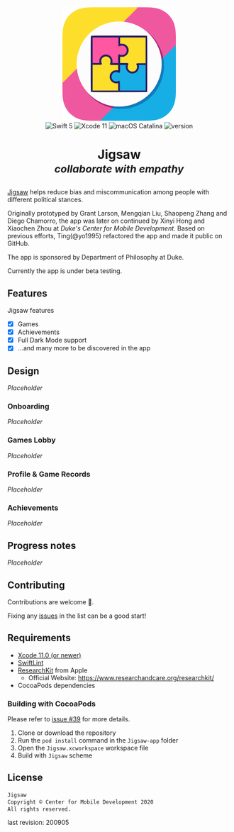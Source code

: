 <div align="center">
   <img width="256" src="logo.png" alt="Jigsaw Logo">
</div>

<div align="center">
    <img src="https://img.shields.io/badge/Swift-5.3-orange.svg?style=flat" alt="Swift 5">
    <img src="https://img.shields.io/badge/Xcode-11.7-blue.svg?style=flat" alt="Xcode 11">
    <img src="https://img.shields.io/badge/macOS-10.15.6-green.svg?style=flat" alt="macOS Catalina">
    <img src="https://img.shields.io/badge/version-1.0%20build%201-blue.svg?style=flat" alt="version">
</div>

<div align="center">
    <h1>Jigsaw<br><i><sup>collaborate with empathy</sup></i></h1>
</div>

[Jigsaw](https://gitlab.oit.duke.edu/MobileCenter/jigsaw) helps reduce bias and miscommunication among people with different political stances.

Originally prototyped by Grant Larson, Mengqian Liu, Shaopeng Zhang and Diego Chamorro, the app was later on continued by Xinyi Hong and Xiaochen Zhou at *Duke's Center for Mobile Development*. Based on previous efforts, Ting(@yo1995) refactored the app and made it public on GitHub. 

The app is sponsored by Department of Philosophy at Duke.

Currently the app is under beta testing.

## Features

Jigsaw features

* [x] Games
* [x] Achievements
* [x] Full Dark Mode support
* [x] ...and many more to be discovered in the app

## Design

*Placeholder*

### Onboarding

*Placeholder*

### Games Lobby

*Placeholder*

### Profile & Game Records

*Placeholder*

### Achievements

*Placeholder*

## Progress notes

*Placeholder*

## Contributing

Contributions are welcome 🙌.

Fixing any [issues](https://github.com/DukeMobileDevCenter/Jigsaw/issues) in the list can be a good start!

## Requirements

* [Xcode 11.0 (or newer)](https://apps.apple.com/us/app/xcode/id497799835)
* [SwiftLint](https://github.com/realm/SwiftLint)
* [ResearchKit](https://github.com/ResearchKit/ResearchKit) from Apple
    * Official Website: https://www.researchandcare.org/researchkit/
* CocoaPods dependencies

### Building with CocoaPods

Please refer to [issue #39](https://github.com/DukeMobileDevCenter/Jigsaw/issues/39) for more details.

1. Clone or download the repository
2. Run the `pod install` command in the `Jigsaw-app` folder
3. Open the `Jigsaw.xcworkspace` workspace file
4. Build with `Jigsaw` scheme

## License

```
Jigsaw
Copyright © Center for Mobile Development 2020
All rights reserved. 
```

last revision: 200905
